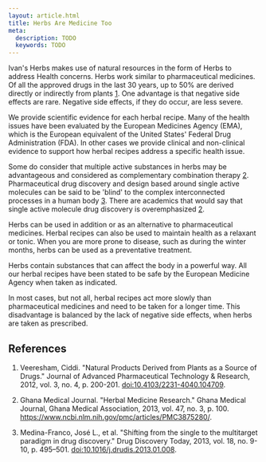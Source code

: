 ```yaml
---
layout: article.html
title: Herbs Are Medicine Too
meta:
  description: TODO
  keywords: TODO
---
```

Ivan's Herbs makes use of natural resources in the form of Herbs to address Health concerns. Herbs work similar to pharmaceutical medicines. Of all the approved drugs in the last 30 years, up to 50% are derived directly or indirectly from plants [1](https://www.ncbi.nlm.nih.gov/pmc/articles/PMC3560124/). One advantage is that negative side effects are rare. Negative side effects, if they do occur, are less severe.

We provide scientific evidence for each herbal recipe. Many of the health issues have been evaluated by the European Medicines Agency (EMA), which is the European equivalent of the United States' Federal Drug Administration (FDA). In other cases we provide clinical and non-clinical evidence to support how herbal recipes address a specific health issue.

Some do consider that multiple active substances in herbs may be advantageous and considered as complementary combination therapy [2](https://www.ncbi.nlm.nih.gov/pmc/articles/PMC3875280/). Pharmaceutical drug discovery and design based around single active molecules can be said to be 'blind' to the complex interconnected processes in a human body [3](https://www.ncbi.nlm.nih.gov/pmc/articles/PMC3642214/). There are academics that would say that single active molecule drug discovery is overemphasized [2](https://www.ncbi.nlm.nih.gov/pmc/articles/PMC3875280/).

Herbs can be used in addition or as an alternative to pharmaceutical medicines. Herbal recipes can also be used to maintain health as a relaxant or tonic. When you are more prone to disease, such as during the winter months, herbs can be used as a preventative treatment.

Herbs contain substances that can affect the body in a powerful way. All our herbal recipes have been stated to be safe by the European Medicine Agency when taken as indicated.

In most cases, but not all, herbal recipes act more slowly than pharmaceutical medicines and need to be taken for a longer time. This disadvantage is balanced by the lack of negative side effects, when herbs are taken as prescribed.

## References

1. Veeresham, Ciddi. "Natural Products Derived from Plants as a Source of Drugs." Journal of Advanced Pharmaceutical Technology & Research, 2012, vol. 3, no. 4, p. 200-201. [doi:10.4103/2231-4040.104709](https://www.ncbi.nlm.nih.gov/pmc/articles/PMC3560124/).

1. Ghana Medical Journal. "Herbal Medicine Research." Ghana Medical Journal, Ghana Medical Association, 2013, vol. 47, no. 3, p. 100. https://www.ncbi.nlm.nih.gov/pmc/articles/PMC3875280/.

1. Medina-Franco, José L., et al. "Shifting from the single to the multitarget paradigm in drug discovery." Drug Discovery Today, 2013, vol. 18, no. 9-10, p. 495–501. [doi:10.1016/j.drudis.2013.01.008](https://www.ncbi.nlm.nih.gov/pmc/articles/PMC3642214/).
